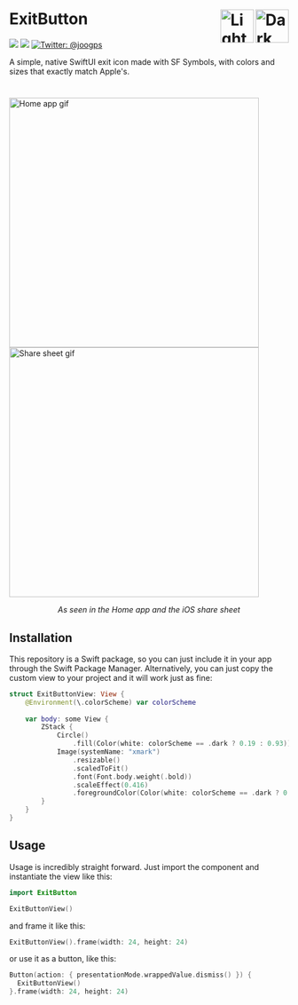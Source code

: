 <h1> ExitButton
  <img align="right" alt="Dark icon" src="../assets/dark-mode-small.png" width=60px>
  <img align="right" alt="Light icon" src="../assets/light-mode-small.png" width=60px>
</h1>

<p>
    <img src="https://img.shields.io/badge/iOS-13.0+-blue.svg" />
    <img src="https://img.shields.io/badge/-SwiftUI-red.svg" />
    <a href="https://twitter.com/joogps">
        <img src="https://img.shields.io/badge/Contact-@joogps-lightgrey.svg?style=social&logo=twitter" alt="Twitter: @joogps" />
    </a>
</p>

A simple, native SwiftUI exit icon made with SF Symbols, with colors and sizes that exactly match Apple's.

# 
<img alt="Home app gif" src="../assets/home-app.gif" width=450px> <img alt="Share sheet gif" src="../assets/share-sheet.gif" width=450px>

<p align="center">
  <i>As seen in the Home app and the iOS share sheet</i>
  </p>

## Installation
This repository is a Swift package, so you can just include it in your app through the Swift Package Manager. Alternatively, you can just copy the custom view to your project and it will work just as fine:

```swift
struct ExitButtonView: View {
    @Environment(\.colorScheme) var colorScheme
    
    var body: some View {
        ZStack {
            Circle()
                .fill(Color(white: colorScheme == .dark ? 0.19 : 0.93))
            Image(systemName: "xmark")
                .resizable()
                .scaledToFit()
                .font(Font.body.weight(.bold))
                .scaleEffect(0.416)
                .foregroundColor(Color(white: colorScheme == .dark ? 0.62 : 0.51))
        }
    }
}
```

## Usage
Usage is incredibly straight forward. Just import the component and instantiate the view like this:
```swift
import ExitButton

ExitButtonView()
```

and frame it like this:
```swift
ExitButtonView().frame(width: 24, height: 24)
```


or use it as a button, like this:
```swift
Button(action: { presentationMode.wrappedValue.dismiss() }) {
  ExitButtonView()
}.frame(width: 24, height: 24)
```
